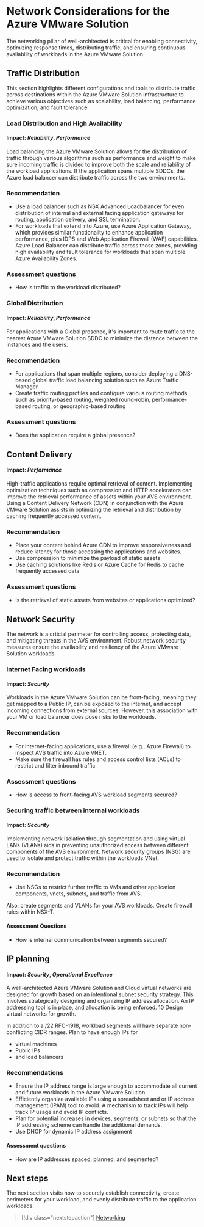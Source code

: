 # Network Considerations for the Azure VMware Solution
The networking pillar of well-architected is critical for enabling connectivity, optimizing response times, distributing traffic, and ensuring continuous availability of workloads in the Azure VMware Solution. 

## Traffic Distribution 

This section highlights different configurations and tools to distribute traffic across destinations within the Azure VMware Solution infrastructure to achieve various objectives such as scalability, load balancing, performance optimization, and fault tolerance.

### Load Distribution and High Availability
#### Impact: _Reliability_, _Performance_

Load balancing the Azure VMware Solution allows for the distribution of traffic through various algorithms such as performance and weight to make sure incoming traffic is divided  to improve
both the scale and reliability of the workload applications. If the application spans multiple SDDCs, the Azure load balancer can distribute traffic across the two environments.

### Recommendation
- Use a load balancer such as NSX Advanced Loadbalancer for even distribution of internal and external facing application gateways for routing, application delivery, and SSL termination.
- For workloads that extend into Azure, use Azure Application Gateway, which provides similar functionality to enhance application performance, plus IDPS and Web Application Firewall (WAF) capabilities. Azure Load Balancer can distribute traffic across those zones, providing high availability and fault tolerance for workloads that span multiple Azure Availability Zones.
 

### Assessment questions 
- How is traffic to the workload distributed?

### Global Distribution 
#### Impact: _Reliability_, _Performance_

For applications with a Global presence, it's important to route traffic to the nearest Azure VMware Solution SDDC to minimize the distance between the instances and the users. 

### Recommendation 
- For applications that span multiple regions, consider deploying a DNS-based global traffic load balancing solution such as Azure Traffic Manager
- Create traffic routing profiles and configure various routing methods such as priority-based routing, weighted round-robin, performance-based routing, or geographic-based routing

### Assessment questions 
- Does the application require a global presence?

## Content Delivery

#### Impact: _Performance_

High-traffic applications require optimal retrieval of content. Implementing optimization techniques such as compression and HTTP accelerators can improve the retrieval performance of assets within your AVS environment. Using a Content Delivery Network (CDN) in conjunction with the Azure VMware Solution assists in optimizing the retrieval and distribution by caching frequently accessed content. 

### Recommendation
- Place your content behind Azure CDN to improve responsiveness and reduce latency for those accessing the applications and websites.
- Use compression to minimize the payload of static assets
- Use caching solutions like Redis or Azure Cache for Redis to cache frequently accessed data

### Assessment questions 
- Is the retrieval of static assets from websites or applications optimized?


## Network Security
The network is a crticial perimeter for controlling access, protecting data, and mitigating threats in the AVS environment. Robust network security measures ensure the availability and resiliency of the Azure VMware Solution workloads. 

### Internet Facing workloads 
#### Impact: _Security_

Workloads in the Azure VMware Solution can be front-facing, meaning they get mapped to a Public IP, can be exposed to the internet, and accept incoming connections from external sources. However, this association with your VM or load balancer does pose risks to the workloads. 

### Recommendation 

 - For Internet-facing applications, use a firewall (e.g., Azure Firewall) to inspect AVS traffic into Azure VNET.
 - Make sure the firewall has rules and access control lists (ACLs) to restrict and filter inbound traffic
   
### Assessment questions 
- How is access to front-facing AVS workload segments secured? 

### Securing traffic between internal workloads
#### Impact: _Security_

Implementing network isolation through segmentation and using virtual LANs (VLANs) aids in preventing unauthorized access between different components of the AVS environment. Network security groups (NSG) are used to isolate and protect traffic within the workloads VNet.

### Recommendation 
 - Use NSGs to restrict further traffic to VMs and other application components,  vnets, subnets, and traffic from AVS.  

Also, create segments and VLANs for your AVS workloads. Create firewall rules within NSX-T.




#### Assessment Questions

- How is internal communication between segments secured? 

## IP planning
#### Impact: _Security_, _Operational Excellence_

A well-architected Azure VMware Solution and Cloud virtual networks are designed for growth based on an intentional subnet security strategy. This involves strategically designing and organizing IP address allocation.  	An IP addressing tool is in place, and allocation is being enforced.	10		Design virtual networks for growth. 

In addition to a /22 RFC-1918, workload segments will have separate non-conflicting CIDR ranges. Plan to have enough IPs for
- virtual machines
- Public IPs
- and load balancers

### Recommendations
- Ensure the IP address range is large enough to accommodate all current and future workloads in the  Azure VMware Solution.
- Efficiently organize available IPs using a spreadsheet and or IP address management (IPAM) tool to avoid. A mechanism to track IPs will help track IP usage and avoid IP conflicts. 
- Plan for potential increases in devices, segments, or subnets so that the IP addressing scheme can handle the additional demands.
- Use DHCP for dynamic IP address assignment 

#### Assessment questions 
- How are IP addresses spaced, planned, and segmented?

## Next steps

The next section visits how to securely establish connectivity, create perimeters for your workload, and evenly distribute traffic to the application workloads.

> [!div class="nextstepaction"]
> [Networking](./networking.md)



